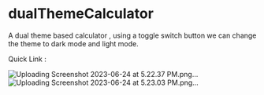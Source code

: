 # dualThemeCalculator
A dual theme based calculator , using a toggle switch button we can change the theme to dark mode and light mode. 

Quick Link : 


![Uploading Screenshot 2023-06-24 at 5.22.37 PM.png…]()
![Uploading Screenshot 2023-06-24 at 5.23.03 PM.png…]()
